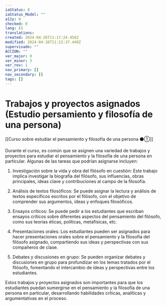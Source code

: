 ```yaml
---
iaStatus: 0
iaStatus_Model: ""
a11y: 0
checked: 0
lang: ES
translations: 
created: 2024-04-26T11:17:24.456Z
modified: 2024-04-26T11:22:37.449Z
supervisado: ""
ACCION: ""
ver_major: 0
ver_minor: 3
ver_rev: 1
nav_primary: []
nav_secondary: []
tags: []
---
```

# Trabajos y proyectos asignados (Estudio persamiento y filosofía de una persona)

[[Curso sobre estudiar el pensamiento y filosofía de una persona ⚫①]]

Durante el curso, es común que se asignen una variedad de trabajos y proyectos para estudiar el pensamiento y la filosofía de una persona en particular. Algunas de las tareas que podrían asignarse incluyen:

1. Investigación sobre la vida y obra del filósofo en cuestión: Este trabajo implica investigar la biografía del filósofo, sus influencias, obras principales, ideas clave y contribuciones al campo de la filosofía.

2. Análisis de textos filosóficos: Se puede asignar la lectura y análisis de textos específicos escritos por el filósofo, con el objetivo de comprender sus argumentos, ideas y enfoques filosóficos.

3. Ensayos críticos: Se puede pedir a los estudiantes que escriban ensayos críticos sobre diferentes aspectos del pensamiento del filósofo, como sus teorías éticas, políticas, metafísicas, etc.

4. Presentaciones orales: Los estudiantes pueden ser asignados para hacer presentaciones orales sobre el pensamiento y la filosofía del filósofo asignado, compartiendo sus ideas y perspectivas con sus compañeros de clase.

5. Debates y discusiones en grupo: Se pueden organizar debates y discusiones en grupo para profundizar en los temas tratados por el filósofo, fomentando el intercambio de ideas y perspectivas entre los estudiantes.

Estos trabajos y proyectos asignados son importantes para que los estudiantes puedan sumergirse en el pensamiento y la filosofía de una persona en particular, desarrollando habilidades críticas, analíticas y argumentativas en el proceso.
